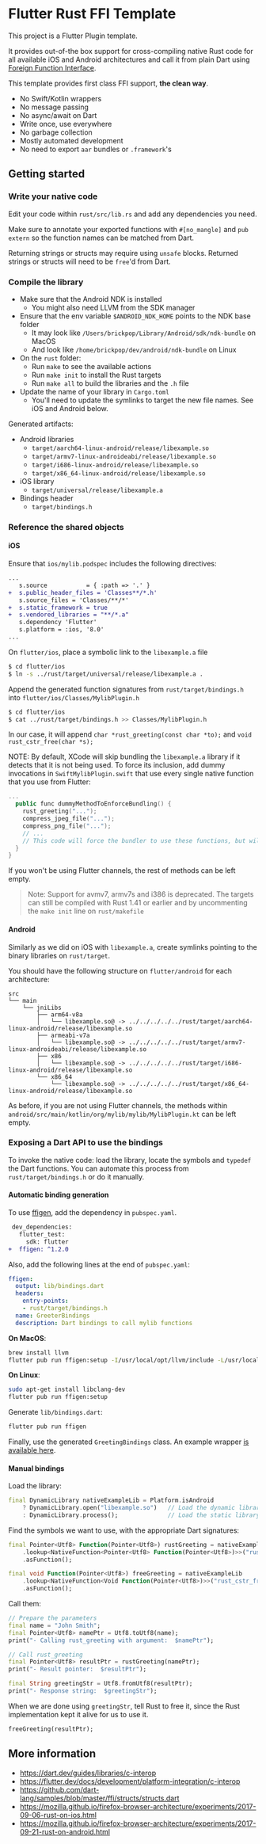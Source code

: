 # Flutter Rust FFI Template

This project is a Flutter Plugin template. 

It provides out-of-the box support for cross-compiling native Rust code for all available iOS and Android architectures and call it from plain Dart using [Foreign Function Interface](https://en.wikipedia.org/wiki/Foreign_function_interface).

This template provides first class FFI support, **the clean way**. 
- No Swift/Kotlin wrappers
- No message passing
- No async/await on Dart
- Write once, use everywhere
- No garbage collection
- Mostly automated development
- No need to export `aar` bundles or `.framework`'s

## Getting started

### Write your native code

Edit your code within `rust/src/lib.rs` and add any dependencies you need.

Make sure to annotate your exported functions with `#[no_mangle]` and `pub extern` so the function names can be matched from Dart.

Returning strings or structs may require using `unsafe` blocks. Returned strings or structs will need to be `free`'d from Dart.

### Compile the library

- Make sure that the Android NDK is installed
  - You might also need LLVM from the SDK manager
- Ensure that the env variable `$ANDROID_NDK_HOME` points to the NDK base folder
  - It may look like `/Users/brickpop/Library/Android/sdk/ndk-bundle` on MacOS
  - And look like `/home/brickpop/dev/android/ndk-bundle` on Linux
- On the `rust` folder:
  - Run `make` to see the available actions
  - Run `make init` to install the Rust targets
  - Run `make all` to build the libraries and the `.h` file
- Update the name of your library in `Cargo.toml`
  - You'll need to update the symlinks to target the new file names. See iOS and Android below.

Generated artifacts:
- Android libraries
  - `target/aarch64-linux-android/release/libexample.so`
  - `target/armv7-linux-androideabi/release/libexample.so`
  - `target/i686-linux-android/release/libexample.so`
  - `target/x86_64-linux-android/release/libexample.so`
- iOS library
  - `target/universal/release/libexample.a`
- Bindings header
  - `target/bindings.h`

### Reference the shared objects

#### iOS

Ensure that `ios/mylib.podspec` includes the following directives:

```diff
...
   s.source           = { :path => '.' }
+  s.public_header_files = 'Classes**/*.h'
   s.source_files = 'Classes/**/*'
+  s.static_framework = true
+  s.vendored_libraries = "**/*.a"
   s.dependency 'Flutter'
   s.platform = :ios, '8.0'
...
```

On `flutter/ios`, place a symbolic link to the `libexample.a` file

```sh
$ cd flutter/ios
$ ln -s ../rust/target/universal/release/libexample.a .
```

Append the generated function signatures from `rust/target/bindings.h` into `flutter/ios/Classes/MylibPlugin.h`

```sh 
$ cd flutter/ios
$ cat ../rust/target/bindings.h >> Classes/MylibPlugin.h
```

In our case, it will append `char *rust_greeting(const char *to);` and `void rust_cstr_free(char *s);`

NOTE: By default, XCode will skip bundling the `libexample.a` library if it detects that it is not being used. To force its inclusion, add dummy invocations in `SwiftMylibPlugin.swift` that use every single native function that you use from Flutter:

```kotlin
...
  public func dummyMethodToEnforceBundling() {
    rust_greeting("...");
    compress_jpeg_file("...");
    compress_png_file("...");
    // ...
    // This code will force the bundler to use these functions, but will never be called
  }
}
```

If you won't be using Flutter channels, the rest of methods can be left empty.

> Note: Support for avmv7, armv7s and i386 is deprecated. The targets can still be compiled with Rust 1.41 or earlier and by uncommenting the `make init` line on `rust/makefile`

#### Android

Similarly as we did on iOS with `libexample.a`, create symlinks pointing to the binary libraries on `rust/target`.

You should have the following structure on `flutter/android` for each architecture:

```
src
└── main
    └── jniLibs
        ├── arm64-v8a
        │   └── libexample.so@ -> ../../../../../rust/target/aarch64-linux-android/release/libexample.so
        ├── armeabi-v7a
        │   └── libexample.so@ -> ../../../../../rust/target/armv7-linux-androideabi/release/libexample.so
        ├── x86
        │   └── libexample.so@ -> ../../../../../rust/target/i686-linux-android/release/libexample.so
        └── x86_64
            └── libexample.so@ -> ../../../../../rust/target/x86_64-linux-android/release/libexample.so
```

As before, if you are not using Flutter channels, the methods within `android/src/main/kotlin/org/mylib/mylib/MylibPlugin.kt` can be left empty.

### Exposing a Dart API to use the bindings

To invoke the native code: load the library, locate the symbols and `typedef` the Dart functions. You can automate this process from `rust/target/bindings.h` or do it manually.

#### Automatic binding generation

To use [ffigen](https://pub.dev/packages/ffigen), add the dependency in `pubspec.yaml`.

```diff
 dev_dependencies:
   flutter_test:
     sdk: flutter
+  ffigen: ^1.2.0
```

Also, add the following lines at the end of `pubspec.yaml`:

```yaml
ffigen:
  output: lib/bindings.dart
  headers:
    entry-points:
    - rust/target/bindings.h
  name: GreeterBindings
  description: Dart bindings to call mylib functions
```

**On MacOS**:
```sh
brew install llvm
flutter pub run ffigen:setup -I/usr/local/opt/llvm/include -L/usr/local/opt/llvm/lib
```

**On Linux**:
```sh
sudo apt-get install libclang-dev
flutter pub run ffigen:setup
```

Generate `lib/bindings.dart`:
```sh
flutter pub run ffigen
```

Finally, use the generated `GreetingBindings` class. An example wrapper [is available here](./lib/mylib.dart).

#### Manual bindings

Load the library: 
```dart
final DynamicLibrary nativeExampleLib = Platform.isAndroid
    ? DynamicLibrary.open("libexample.so")   // Load the dynamic library on Android
    : DynamicLibrary.process();              // Load the static library on iOS
```

Find the symbols we want to use, with the appropriate Dart signatures:
```dart
final Pointer<Utf8> Function(Pointer<Utf8>) rustGreeting = nativeExampleLib
    .lookup<NativeFunction<Pointer<Utf8> Function(Pointer<Utf8>)>>("rust_greeting")
    .asFunction();

final void Function(Pointer<Utf8>) freeGreeting = nativeExampleLib
    .lookup<NativeFunction<Void Function(Pointer<Utf8>)>>("rust_cstr_free")
    .asFunction();
```

Call them:
```dart
// Prepare the parameters
final name = "John Smith";
final Pointer<Utf8> namePtr = Utf8.toUtf8(name);
print("- Calling rust_greeting with argument:  $namePtr");

// Call rust_greeting
final Pointer<Utf8> resultPtr = rustGreeting(namePtr);
print("- Result pointer:  $resultPtr");

final String greetingStr = Utf8.fromUtf8(resultPtr);
print("- Response string:  $greetingStr");
```

When we are done using `greetingStr`, tell Rust to free it, since the Rust implementation kept it alive for us to use it.
```dart
freeGreeting(resultPtr);
```

## More information
- https://dart.dev/guides/libraries/c-interop
- https://flutter.dev/docs/development/platform-integration/c-interop
- https://github.com/dart-lang/samples/blob/master/ffi/structs/structs.dart
- https://mozilla.github.io/firefox-browser-architecture/experiments/2017-09-06-rust-on-ios.html
- https://mozilla.github.io/firefox-browser-architecture/experiments/2017-09-21-rust-on-android.html
